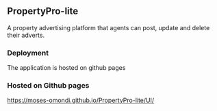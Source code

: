## PropertyPro-lite

A property advertising platform that agents can post, update and delete their adverts.

### Deployment

The application is hosted on github pages

### Hosted on Github pages

https://moses-omondi.github.io/PropertyPro-lite/UI/

